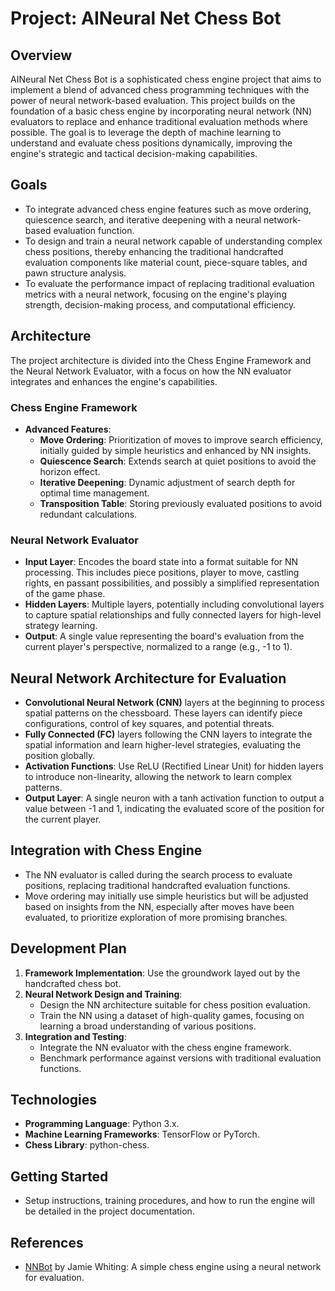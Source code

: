 # Project: AINeural Net Chess Bot

## Overview

AINeural Net Chess Bot  is a sophisticated chess engine project that aims to implement a blend of advanced chess programming techniques with the power of neural network-based evaluation. This project builds on the foundation of a basic chess engine by incorporating neural network (NN) evaluators to replace and enhance traditional evaluation methods where possible. The goal is to leverage the depth of machine learning to understand and evaluate chess positions dynamically, improving the engine's strategic and tactical decision-making capabilities.

## Goals

- To integrate advanced chess engine features such as move ordering, quiescence search, and iterative deepening with a neural network-based evaluation function.
- To design and train a neural network capable of understanding complex chess positions, thereby enhancing the traditional handcrafted evaluation components like material count, piece-square tables, and pawn structure analysis.
- To evaluate the performance impact of replacing traditional evaluation metrics with a neural network, focusing on the engine's playing strength, decision-making process, and computational efficiency.

## Architecture

The project architecture is divided into the Chess Engine Framework and the Neural Network Evaluator, with a focus on how the NN evaluator integrates and enhances the engine's capabilities.

### Chess Engine Framework

- **Advanced Features**:
  - **Move Ordering**: Prioritization of moves to improve search efficiency, initially guided by simple heuristics and enhanced by NN insights.
  - **Quiescence Search**: Extends search at quiet positions to avoid the horizon effect.
  - **Iterative Deepening**: Dynamic adjustment of search depth for optimal time management.
  - **Transposition Table**: Storing previously evaluated positions to avoid redundant calculations.

### Neural Network Evaluator

- **Input Layer**: Encodes the board state into a format suitable for NN processing. This includes piece positions, player to move, castling rights, en passant possibilities, and possibly a simplified representation of the game phase.
- **Hidden Layers**: Multiple layers, potentially including convolutional layers to capture spatial relationships and fully connected layers for high-level strategy learning.
- **Output**: A single value representing the board's evaluation from the current player's perspective, normalized to a range (e.g., -1 to 1).

## Neural Network Architecture for Evaluation

- **Convolutional Neural Network (CNN)** layers at the beginning to process spatial patterns on the chessboard. These layers can identify piece configurations, control of key squares, and potential threats.
- **Fully Connected (FC)** layers following the CNN layers to integrate the spatial information and learn higher-level strategies, evaluating the position globally.
- **Activation Functions**: Use ReLU (Rectified Linear Unit) for hidden layers to introduce non-linearity, allowing the network to learn complex patterns.
- **Output Layer**: A single neuron with a tanh activation function to output a value between -1 and 1, indicating the evaluated score of the position for the current player.

## Integration with Chess Engine

- The NN evaluator is called during the search process to evaluate positions, replacing traditional handcrafted evaluation functions.
- Move ordering may initially use simple heuristics but will be adjusted based on insights from the NN, especially after moves have been evaluated, to prioritize exploration of more promising branches.

## Development Plan

1. **Framework Implementation**: Use the groundwork layed out by the handcrafted chess bot.
2. **Neural Network Design and Training**:
   - Design the NN architecture suitable for chess position evaluation.
   - Train the NN using a dataset of high-quality games, focusing on learning a broad understanding of various positions.
3. **Integration and Testing**:
   - Integrate the NN evaluator with the chess engine framework.
   - Benchmark performance against versions with traditional evaluation functions.

## Technologies

- **Programming Language**: Python 3.x.
- **Machine Learning Frameworks**: TensorFlow or PyTorch.
- **Chess Library**: python-chess.

## Getting Started

- Setup instructions, training procedures, and how to run the engine will be detailed in the project documentation.

## References

- [NNBot](https://github.com/SebLague/Tiny-Chess-Bot-Challenge-Results/blob/main/Bots/Bot_529.cs) by Jamie Whiting: A simple chess engine using a neural network for evaluation.
